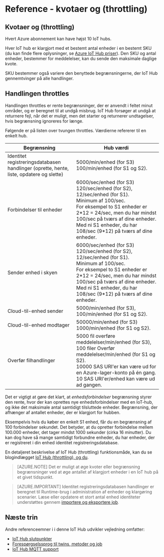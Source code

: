 <properties
 pageTitle="Udvikler vejledning - kvotaer og (throttling) | Microsoft Azure"
 description="Azure IoT Hub udvikler vejledning - beskrivelse af kvoter, der gælder for IoT Hub og forventede variere den benyttede funktionsmåde"
 services="iot-hub"
 documentationCenter=".net"
 authors="dominicbetts"
 manager="timlt"
 editor=""/>

<tags
 ms.service="iot-hub"
 ms.devlang="multiple"
 ms.topic="article"
 ms.tgt_pltfrm="na"
 ms.workload="na"
 ms.date="09/30/2016" 
 ms.author="dobett"/>

# <a name="reference---quotas-and-throttling"></a>Reference - kvotaer og (throttling)

## <a name="quotas-and-throttling"></a>Kvotaer og (throttling)

Hvert Azure abonnement kan have højst 10 IoT hubs.

Hver IoT hub er klargjort med et bestemt antal enheder i en bestemt SKU (du kan finde flere oplysninger, se [Azure IoT Hub priser][lnk-pricing]). Den SKU og antal enheder, bestemmer for meddelelser, kan du sende den maksimale daglige kvote.

SKU bestemmer også variere den benyttede begrænsningerne, der IoT Hub gennemtvinger på alle handlinger.

## <a name="operation-throttles"></a>Handlingen throttles

Handlingen throttles er rente begrænsninger, der er anvendt i feltet minut områder, og er beregnet til at undgå misbrug. IoT Hub forsøger at undgå at returnere fejl, når det er muligt, men det starter og returnerer undtagelser, hvis begrænsning ignoreres for længe.

Følgende er på listen over tvungen throttles. Værdierne refererer til en enkelt hub.

| Begrænsning | Hub værdi |
| -------- | ------------- |
| Identitet registreringsdatabasen handlinger (oprette, hente, liste, opdatere og slette) | 5000/min/enhed (for S3) <br/> 100/min/enhed (for S1 og S2). |
| Forbindelser til enheder | 6000/sec/enhed (for S3) 120/sec/enhed (for S2), 12/sec/enhed (for S1). <br/>Minimum af 100/sec. <br/> For eksempel to S1 enheder er 2\*12 = 24/sec, men du har mindst 100/sec på tværs af dine enheder. Med ni S1 enheder, du har 108/sec (9\*12) på tværs af dine enheder. |
| Sender enhed i skyen | 6000/sec/enhed (for S3) 120/sec/enhed (for S2), 12/sec/enhed (for S1). <br/>Minimum af 100/sec. <br/> For eksempel to S1 enheder er 2\*12 = 24/sec, men du har mindst 100/sec på tværs af dine enheder. Med ni S1 enheder, du har 108/sec (9\*12) på tværs af dine enheder. |
| Cloud-til-enhed sender | 5000/min/enhed (for S3), 100/min/enhed (for S1 og S2). |
| Cloud-til-enhed modtager | 50000/min/enhed (for S3) 1000/min/enhed (for S1 og S2). |
| Overfør filhandlinger | 5000 fil overføre meddelelser/min/enhed (for S3), 100 filer Overfør meddelelser/min/enhed (for S1 og S2). <br/> 10000 SAS URI'er kan være ud for en Azure-lager-konto på én gang.<br/> 10 SAS URI'er/enhed kan være ud ad gangen. | 

Det er vigtigt at gøre det klart, at *enhedsforbindelser* begrænsning styrer den rente, hvor der kan oprettes nye enhedsforbindelser med en IoT-hub, og ikke det maksimale antal samtidigt tilsluttede enheder. Begrænsning, der afhænger af antallet enheder, der er klargjort for hubben.

Eksempelvis hvis du køber en enkelt S1 enhed, får du en begrænsning af 100 forbindelser sekundet. Det betyder, at du opretter forbindelse mellem 100.000 enheder, det tager mindst 1000 sekunder (cirka 16 minutter). Du kan dog have så mange samtidigt forbundne enheder, du har enheder, der er registreret i din enhed identitet registreringsdatabase.

En detaljeret beskrivelse af IoT Hub (throttling) funktionsmåde, kan du se blogindlægget [IoT Hub (throttling), og du][lnk-throttle-blog].

>[AZURE.NOTE] Det er muligt at øge kvoter eller begrænsning begrænsninger ved at øge antallet af klargjort enheder i en IoT hub på et givet tidspunkt.

>[AZURE.IMPORTANT] Identitet registreringsdatabasen handlinger er beregnet til Runtime-brug i administration af enheder og klargøring scenarier. Læse eller opdatere et stort antal enhed identiteter understøttes gennem [importere og eksportere job][lnk-importexport].

## <a name="next-steps"></a>Næste trin

Andre referenceemner i i denne IoT Hub udvikler vejledning omfatter:

- [IoT Hub slutpunkter][lnk-devguide-endpoints]
- [Forespørgselssprog til twins, metoder og job][lnk-devguide-query]
- [IoT Hub MQTT support][lnk-devguide-mqtt]

[lnk-pricing]: https://azure.microsoft.com/pricing/details/iot-hub
[lnk-throttle-blog]: https://azure.microsoft.com/blog/iot-hub-throttling-and-you/
[lnk-importexport]: iot-hub-devguide-identity-registry.md#import-and-export-device-identities

[lnk-devguide-endpoints]: iot-hub-devguide-endpoints.md
[lnk-devguide-query]: iot-hub-devguide-query-language.md
[lnk-devguide-mqtt]: iot-hub-mqtt-support.md